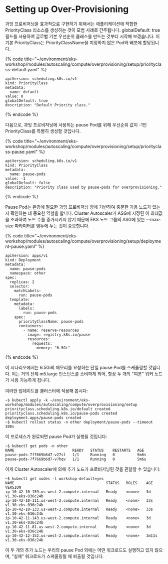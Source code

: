 # Setting up Over-Provisioning

과잉 프로비저닝을 효과적으로 구현하기 위해서는 애플리케이션에 적합한 PriorityClass 리소스를 생성하는 것이 모범 사례로 간주됩니다. globalDefault: true 필드를 사용하여 글로벌 기본 우선순위 클래스를 만드는 것부터 시작해 보겠습니다. 이 기본 PriorityClass는 PriorityClassName을 지정하지 않은 Pod와 배포에 할당됩니다.

{% code title="~/environment/eks-workshop/modules/autoscaling/compute/overprovisioning/setup/priorityclass-default.yaml" %}
```
apiVersion: scheduling.k8s.io/v1
kind: PriorityClass
metadata:
  name: default
value: 0
globalDefault: true
description: "Default Priority class."

```
{% endcode %}

다음으로, 과잉 프로비저닝에 사용되는 pause Pod를 위해 우선순위 값이 -1인 PriorityClass를 특별히 생성할 것입니다.

{% code title="~/environment/eks-workshop/modules/autoscaling/compute/overprovisioning/setup/priorityclass-pause.yaml" %}
```
apiVersion: scheduling.k8s.io/v1
kind: PriorityClass
metadata:
  name: pause-pods
value: -1
globalDefault: false
description: "Priority class used by pause-pods for overprovisioning."

```
{% endcode %}

Pause Pod는 환경에 필요한 과잉 프로비저닝 양에 기반하여 충분한 가용 노드가 있는지 확인하는 데 중요한 역할을 합니다. Cluster Autoscaler가 ASG에 지정된 이 최대값을 초과하여 노드 수를 증가시키지 않기 때문에 EKS 노드 그룹의 ASG에 있는 --max-size 파라미터를 염두에 두는 것이 중요합니다.

{% code title="~/environment/eks-workshop/modules/autoscaling/compute/overprovisioning/setup/deployment-pause.yaml" %}
```
apiVersion: apps/v1
kind: Deployment
metadata:
  name: pause-pods
  namespace: other
spec:
  replicas: 2
  selector:
    matchLabels:
      run: pause-pods
  template:
    metadata:
      labels:
        run: pause-pods
    spec:
      priorityClassName: pause-pods
      containers:
        - name: reserve-resources
          image: registry.k8s.io/pause
          resources:
            requests:
              memory: "6.5Gi"

```
{% endcode %}



이 시나리오에서는 6.5Gi의 메모리를 요청하는 단일 pause Pod를 스케줄링할 것입니다. 이는 거의 전체 m5.large 인스턴스를 소비하게 되어, 항상 두 개의 "여분" 워커 노드가 사용 가능하게 됩니다.

이러한 업데이트를 클러스터에 적용해 봅시다:

```
~$ kubectl apply -k ~/environment/eks-workshop/modules/autoscaling/compute/overprovisioning/setup
priorityclass.scheduling.k8s.io/default created
priorityclass.scheduling.k8s.io/pause-pods created
deployment.apps/pause-pods created
~$ kubectl rollout status -n other deployment/pause-pods --timeout 300s
```

이 프로세스가 완료되면 pause Pod가 실행될 것입니다:

```
~$ kubectl get pods -n other
NAME                          READY   STATUS    RESTARTS   AGE
pause-pods-7f7669b6d7-v27sl   1/1     Running   0          5m6s
pause-pods-7f7669b6d7-v7hqv   1/1     Running   0          5m6s
```

이제 Cluster Autoscaler에 의해 추가 노드가 프로비저닝된 것을 관찰할 수 있습니다:

```
~$ kubectl get nodes -l workshop-default=yes
NAME                                         STATUS   ROLES    AGE     VERSION
ip-10-42-10-159.us-west-2.compute.internal   Ready    <none>   3d      v1.30-eks-036c24b
ip-10-42-10-111.us-west-2.compute.internal   Ready    <none>   33s     v1.30-eks-036c24b
ip-10-42-10-133.us-west-2.compute.internal   Ready    <none>   33s     v1.30-eks-036c24b
ip-10-42-11-143.us-west-2.compute.internal   Ready    <none>   3d      v1.30-eks-036c24b
ip-10-42-11-81.us-west-2.compute.internal    Ready    <none>   3d      v1.30-eks-036c24b
ip-10-42-12-152.us-west-2.compute.internal   Ready    <none>   3m11s   v1.30-eks-036c24b
```

이 두 개의 추가 노드는 우리의 pause Pod 외에는 어떤 워크로드도 실행하고 있지 않으며, "실제" 워크로드가 스케줄링될 때 퇴출될 것입니다.
